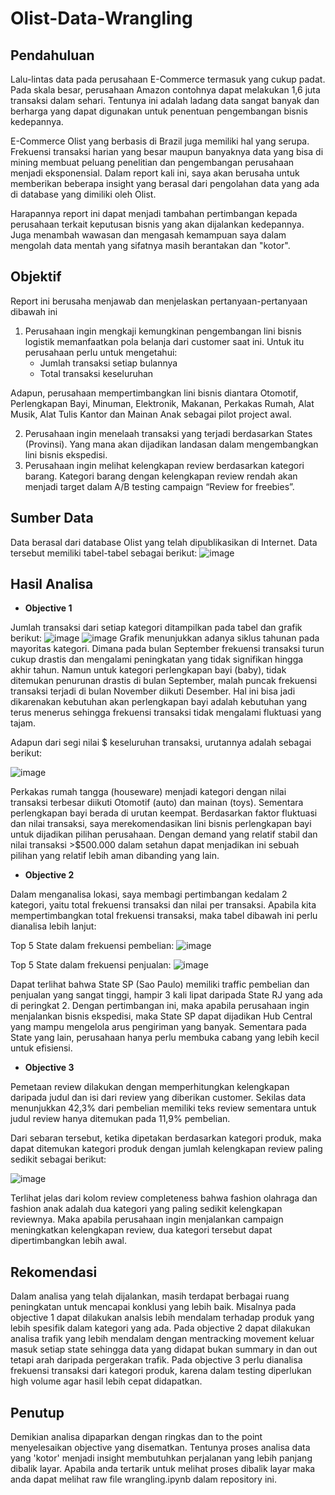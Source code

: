 # Olist-Data-Wrangling

## Pendahuluan
Lalu-lintas data pada perusahaan E-Commerce termasuk yang cukup padat. Pada skala besar, perusahaan Amazon contohnya dapat melakukan 1,6 juta transaksi dalam sehari. Tentunya ini adalah ladang data sangat banyak dan berharga yang dapat digunakan untuk penentuan pengembangan bisnis kedepannya.

E-Commerce Olist yang berbasis di Brazil juga memiliki hal yang serupa. Frekuensi transaksi harian yang besar maupun banyaknya data yang bisa di mining membuat peluang penelitian dan pengembangan perusahaan menjadi eksponensial. Dalam report kali ini, saya akan berusaha untuk memberikan beberapa insight yang berasal dari pengolahan data yang ada di database yang dimiliki oleh Olist.

Harapannya report ini dapat menjadi tambahan pertimbangan kepada perusahaan terkait keputusan bisnis yang akan dijalankan kedepannya. Juga menambah wawasan dan mengasah kemampuan saya dalam mengolah data mentah yang sifatnya masih berantakan dan "kotor".

## Objektif
Report ini berusaha menjawab dan menjelaskan pertanyaan-pertanyaan dibawah ini
1. Perusahaan ingin mengkaji kemungkinan pengembangan lini bisnis logistik memanfaatkan pola belanja dari customer saat ini. Untuk itu perusahaan perlu untuk mengetahui:
    - Jumlah transaksi setiap bulannya
    - Total transaksi keseluruhan

  Adapun, perusahaan mempertimbangkan lini bisnis diantara Otomotif, Perlengkapan Bayi, Minuman, Elektronik, Makanan, Perkakas Rumah, Alat Musik, Alat Tulis Kantor dan     Mainan Anak sebagai pilot project awal.

2. Perusahaan ingin menelaah transaksi yang terjadi berdasarkan States (Provinsi). Yang mana akan dijadikan landasan dalam mengembangkan lini bisnis ekspedisi.
3. Perusahaan ingin melihat kelengkapan review berdasarkan kategori barang. Kategori barang dengan kelengkapan review rendah akan menjadi target dalam A/B testing campaign “Review for freebies”.

## Sumber Data
Data berasal dari database Olist yang telah dipublikasikan di Internet. Data tersebut memiliki tabel-tabel sebagai berikut:
![image](https://user-images.githubusercontent.com/59790033/205489493-4454a799-1ee3-4aa4-8f68-a726a5c08554.png)

## Hasil Analisa
- **Objective 1**

Jumlah transaksi dari setiap kategori ditampilkan pada tabel dan grafik berikut:
![image](https://user-images.githubusercontent.com/59790033/205489938-868caf45-cbaa-4b2b-8052-90c2c75ca452.png)
![image](https://user-images.githubusercontent.com/59790033/205489962-57949c74-c839-4d71-98fb-b687d20d3b93.png)
Grafik menunjukkan adanya siklus tahunan pada mayoritas kategori. Dimana pada bulan September frekuensi transaksi turun cukup drastis dan mengalami peningkatan yang tidak signifikan hingga akhir tahun. Namun untuk kategori perlengkapan bayi (baby), tidak ditemukan penurunan drastis di bulan September, malah puncak frekuensi transaksi terjadi di bulan November diikuti Desember. Hal ini bisa jadi dikarenakan kebutuhan akan perlengkapan bayi adalah kebutuhan yang terus menerus sehingga frekuensi transaksi tidak mengalami fluktuasi yang tajam.

Adapun dari segi nilai $ keseluruhan transaksi, urutannya adalah sebagai berikut:

![image](https://user-images.githubusercontent.com/59790033/205490281-4540d7d0-0e33-4a60-87d0-7e04635910f4.png)

Perkakas rumah tangga (houseware) menjadi kategori dengan nilai transaksi terbesar diikuti Otomotif (auto) dan mainan (toys). Sementara perlengkapan bayi berada di urutan keempat. 
Berdasarkan faktor fluktuasi dan nilai transaksi, saya merekomendasikan lini bisnis perlengkapan bayi untuk dijadikan pilihan perusahaan. Dengan demand yang relatif stabil dan nilai transaksi >$500.000 dalam setahun dapat menjadikan ini sebuah pilihan yang relatif lebih aman dibanding yang lain.

- **Objective 2**

Dalam menganalisa lokasi, saya membagi pertimbangan kedalam 2 kategori, yaitu total frekuensi transaksi dan nilai per transaksi. Apabila kita mempertimbangkan total frekuensi transaksi, maka tabel dibawah ini perlu dianalisa lebih lanjut:

Top 5 State dalam frekuensi pembelian:
![image](https://user-images.githubusercontent.com/59790033/205490894-22627644-4e3c-411b-b492-f74570ac2e39.png)

Top 5 State dalam frekuensi penjualan:
![image](https://user-images.githubusercontent.com/59790033/205490919-22e7c830-0950-4f7e-8c31-0365468f9f53.png)

Dapat terlihat bahwa State SP (Sao Paulo) memiliki traffic pembelian dan penjualan yang sangat tinggi, hampir 3 kali lipat daripada State RJ yang ada di peringkat 2. Dengan pertimbangan ini, maka apabila perusahaan ingin menjalankan bisnis ekspedisi, maka State SP dapat dijadikan Hub Central yang mampu mengelola arus pengiriman yang banyak. Sementara pada State yang lain, perusahaan hanya perlu membuka cabang yang lebih kecil untuk efisiensi.


- **Objective 3**

Pemetaan review dilakukan dengan memperhitungkan kelengkapan daripada judul dan isi dari review yang diberikan customer. Sekilas data menunjukkan 42,3% dari pembelian memiliki teks review sementara untuk judul review hanya ditemukan pada 11,9% pembelian.

Dari sebaran tersebut, ketika dipetakan berdasarkan kategori produk, maka dapat ditemukan kategori produk dengan jumlah kelengkapan review paling sedikit sebagai berikut:

![image](https://user-images.githubusercontent.com/59790033/205491377-bc1dbbba-17de-46a5-a364-3b659b64ae2b.png)

Terlihat jelas dari kolom review completeness bahwa fashion olahraga dan fashion anak adalah dua kategori yang paling sedikit kelengkapan reviewnya. Maka apabila perusahaan ingin menjalankan campaign meningkatkan kelengkapan review, dua kategori tersebut dapat dipertimbangkan lebih awal.


## Rekomendasi
Dalam analisa yang telah dijalankan, masih terdapat berbagai ruang peningkatan untuk mencapai konklusi yang lebih baik. Misalnya pada objective 1 dapat dilakukan analsis lebih mendalam terhadap produk yang lebih spesifik dalam kategori yang ada. Pada objective 2 dapat dilakukan analisa trafik yang lebih mendalam dengan mentracking movement keluar masuk setiap state sehingga data yang didapat bukan summary in dan out tetapi arah daripada pergerakan trafik. Pada objective 3 perlu dianalisa frekuensi transaksi dari kategori produk, karena dalam testing diperlukan high volume agar hasil lebih cepat didapatkan.

## Penutup
Demikian analisa dipaparkan dengan ringkas dan to the point menyelesaikan objective yang disematkan. Tentunya proses analisa data yang 'kotor' menjadi insight membutuhkan perjalanan yang lebih panjang dibalik layar. Apabila anda tertarik untuk melihat proses dibalik layar maka anda dapat melihat raw file wrangling.ipynb dalam repository ini.

